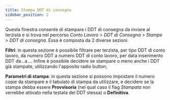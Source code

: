 ```yaml
---
title: Stampa DDT di consegna
sidebar_position: 2
---
```


Questa finestra consente di stampare i DDT di consegna da inviare al terzista e si trova nel percorso *Conto Lavoro > DDT di Consegna > Stampe > DDT di consegna*. Essa è composta da 2 diverse sezioni:

**Filtri**: in questa sezione è possibile filtrare per terzista, per tipo DDT di conto lavoro, da numero DDT a numero DDT di conto lavoro, per data inserimento DDT da…a…. Infine è possibile decidere se stampare o meno anche i DDT già stampate, utilizzando l'apposito radio button;

**Parametri di stampa**: in questa sezione si possono impostare il numero copie da stampare e il tabulato di stampa da utilizzare, e decidere se la stampa debba essere **Provvisoria** (nel qual caso il flag *Stampata* non verrebbe attivato nella testata del DDT stessa) o **Definitiva**.